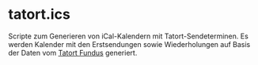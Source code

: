 # tatort.ics

Scripte zum Generieren von iCal-Kalendern mit Tatort-Sendeterminen.
Es werden Kalender mit den Erstsendungen sowie Wiederholungen auf Basis der Daten vom [Tatort Fundus](http://www.tatort-fundus.de/) generiert.
